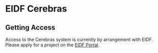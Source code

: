 # EIDF Cerebras

## Getting Access

Access to the Cerebras system is currently by arrangement with EIDF. Please apply for a project on the [EIDF Portal](https://portal.eidf.ac.uk/).
